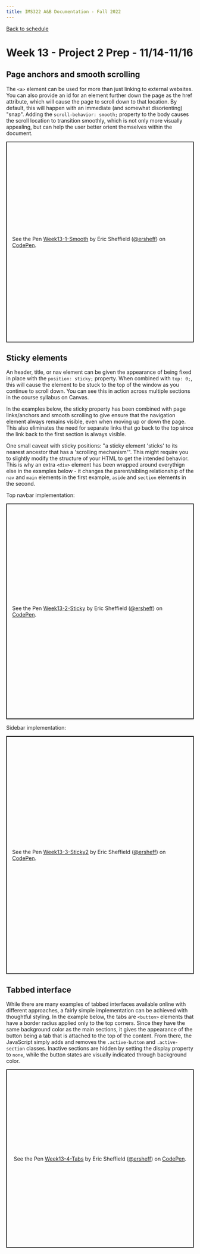 ```yaml
---
title: IMS322 A&B Documentation - Fall 2022
---
```


[Back to schedule](index.md)  

# Week 13 - Project 2 Prep - 11/14-11/16

## Page anchors and smooth scrolling

The `<a>` element can be used for more than just linking to external websites. You can also provide an id for an element further down the page as the href attribute, which will cause the page to scroll down to that location. By default, this will happen with an immediate (and somewhat disorienting) "snap". Adding the `scroll-behavior: smooth;` property to the body causes the scroll location to transition smoothly, which is not only more visually appealing, but can help the user better orient themselves within the document.

<p class="codepen" data-height="540" data-theme-id="dark" data-default-tab="html,result" data-slug-hash="mdKwYWJ" data-editable="true" data-user="ersheff" style="height: 540px; box-sizing: border-box; display: flex; align-items: center; justify-content: center; border: 2px solid; margin: 1em 0; padding: 1em;">
  <span>See the Pen <a href="https://codepen.io/ersheff/pen/mdKwYWJ">
  Week13-1-Smooth</a> by Eric Sheffield (<a href="https://codepen.io/ersheff">@ersheff</a>)
  on <a href="https://codepen.io">CodePen</a>.</span>
</p>
<script async src="https://cpwebassets.codepen.io/assets/embed/ei.js"></script>


## Sticky elements

An header, title, or nav element can be given the appearance of being fixed in place with the `position: sticky;` property. When combined with `top: 0;`, this will cause the element to be stuck to the top of the window as you continue to scroll down. You can see this in action across multiple sections in the course syllabus on Canvas.  

In the examples below, the sticky property has been combined with page links/anchors and smooth scrolling to give ensure that the navigation element always remains visible, even when moving up or down the page. This also eliminates the need for separate links that go back to the top since the link back to the first section is always visible.  

One small caveat with sticky positions: "a sticky element 'sticks' to its nearest ancestor that has a 'scrolling mechanism'". This might require you to slightly modify the structure of your HTML to get the intended behavior. This is why an extra `<div>` element has been wrapped around everythign else in the examples below - it changes the parent/sibling relationship of the `nav` and `main` elements in the first example, `aside` and `section` elements in the second.  

Top navbar implementation:

<p class="codepen" data-height="580" data-theme-id="dark" data-default-tab="html,result" data-slug-hash="KKeqLqy" data-editable="true" data-user="ersheff" style="height: 580px; box-sizing: border-box; display: flex; align-items: center; justify-content: center; border: 2px solid; margin: 1em 0; padding: 1em;">
  <span>See the Pen <a href="https://codepen.io/ersheff/pen/KKeqLqy">
  Week13-2-Sticky</a> by Eric Sheffield (<a href="https://codepen.io/ersheff">@ersheff</a>)
  on <a href="https://codepen.io">CodePen</a>.</span>
</p>
<script async src="https://cpwebassets.codepen.io/assets/embed/ei.js"></script>

Sidebar implementation:

<p class="codepen" data-height="640" data-theme-id="dark" data-default-tab="html,result" data-slug-hash="VwdWOQw" data-editable="true" data-user="ersheff" style="height: 640px; box-sizing: border-box; display: flex; align-items: center; justify-content: center; border: 2px solid; margin: 1em 0; padding: 1em;">
  <span>See the Pen <a href="https://codepen.io/ersheff/pen/VwdWOQw">
  Week13-3-Sticky2</a> by Eric Sheffield (<a href="https://codepen.io/ersheff">@ersheff</a>)
  on <a href="https://codepen.io">CodePen</a>.</span>
</p>
<script async src="https://cpwebassets.codepen.io/assets/embed/ei.js"></script>


## Tabbed interface

While there are many examples of tabbed interfaces available online with different approaches, a fairly simple implementation can be achieved with thoughtful styling. In the example below, the tabs are `<button>` elements that have a border radius applied only to the top corners. Since they have the same background color as the main sections, it gives the appearance of the button being a tab that is attached to the top of the content. From there, the JavaScript simply adds and removes the `.active-button` and `.active-section` classes. Inactive sections are hidden by setting the display property to `none`, while the button states are visually indicated through background color.

<p class="codepen" data-height="480" data-theme-id="dark" data-default-tab="html,result" data-slug-hash="abKwrKx" data-editable="true" data-user="ersheff" style="height: 480px; box-sizing: border-box; display: flex; align-items: center; justify-content: center; border: 2px solid; margin: 1em 0; padding: 1em;">
  <span>See the Pen <a href="https://codepen.io/ersheff/pen/abKwrKx">
  Week13-4-Tabs</a> by Eric Sheffield (<a href="https://codepen.io/ersheff">@ersheff</a>)
  on <a href="https://codepen.io">CodePen</a>.</span>
</p>
<script async src="https://cpwebassets.codepen.io/assets/embed/ei.js"></script>

